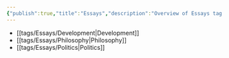 ```yaml
---
{"publish":true,"title":"Essays","description":"Overview of Essays tag.","cssclasses":"mado-heading"}
---
```



- [[tags/Essays/Development\|Development]]
- [[tags/Essays/Philosophy\|Philosophy]]
- [[tags/Essays/Politics\|Politics]]

